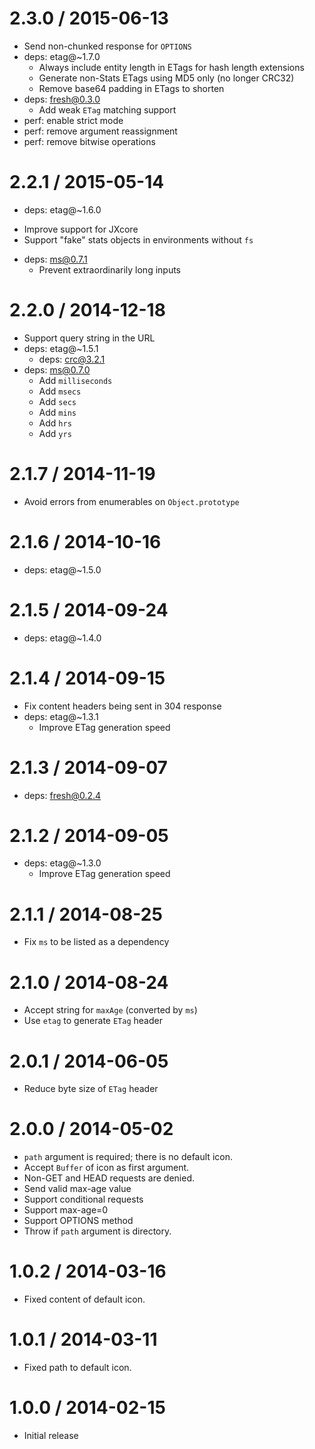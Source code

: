 2.3.0 / 2015-06-13
====

  * Send non-chunked response for `OPTIONS`
  * deps: etag@~1.7.0
    - Always include entity length in ETags for hash length extensions
    - Generate non-Stats ETags using MD5 only (no longer CRC32)
    - Remove base64 padding in ETags to shorten
  * deps: fresh@0.3.0
    - Add weak `ETag` matching support
  * perf: enable strict mode
  * perf: remove argument reassignment
  * perf: remove bitwise operations

2.2.1 / 2015-05-14
====

  * deps: etag@~1.6.0
   - Improve support for JXcore
   - Support "fake" stats objects in environments without `fs`
  * deps: ms@0.7.1
    - Prevent extraordinarily long inputs

2.2.0 / 2014-12-18
====

  * Support query string in the URL
  * deps: etag@~1.5.1
    - deps: crc@3.2.1
  * deps: ms@0.7.0
    - Add `milliseconds`
    - Add `msecs`
    - Add `secs`
    - Add `mins`
    - Add `hrs`
    - Add `yrs`

2.1.7 / 2014-11-19
====

  * Avoid errors from enumerables on `Object.prototype`

2.1.6 / 2014-10-16
====

  * deps: etag@~1.5.0

2.1.5 / 2014-09-24
====

  * deps: etag@~1.4.0

2.1.4 / 2014-09-15
====

  * Fix content headers being sent in 304 response
  * deps: etag@~1.3.1
    - Improve ETag generation speed

2.1.3 / 2014-09-07
====

  * deps: fresh@0.2.4

2.1.2 / 2014-09-05
====

  * deps: etag@~1.3.0
    - Improve ETag generation speed

2.1.1 / 2014-08-25
====

  * Fix `ms` to be listed as a dependency

2.1.0 / 2014-08-24
====

  * Accept string for `maxAge` (converted by `ms`)
  * Use `etag` to generate `ETag` header

2.0.1 / 2014-06-05
====

  * Reduce byte size of `ETag` header

2.0.0 / 2014-05-02
====

  * `path` argument is required; there is no default icon.
  * Accept `Buffer` of icon as first argument.
  * Non-GET and HEAD requests are denied.
  * Send valid max-age value
  * Support conditional requests
  * Support max-age=0
  * Support OPTIONS method
  * Throw if `path` argument is directory.

1.0.2 / 2014-03-16
====

  * Fixed content of default icon.

1.0.1 / 2014-03-11
====

  * Fixed path to default icon.

1.0.0 / 2014-02-15
====

  * Initial release
